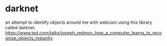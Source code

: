 # darknet
an attempt to identify objects around me with webcam using this library called darknet. https://www.ted.com/talks/joseph_redmon_how_a_computer_learns_to_recognize_objects_instantly
